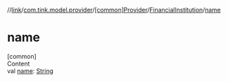 //[link](../../../index.md)/[com.tink.model.provider](../../index.md)/[[common]Provider](../index.md)/[FinancialInstitution](index.md)/[name](name.md)



# name  
[common]  
Content  
val [name](name.md): [String](https://kotlinlang.org/api/latest/jvm/stdlib/kotlin/-string/index.html)  




